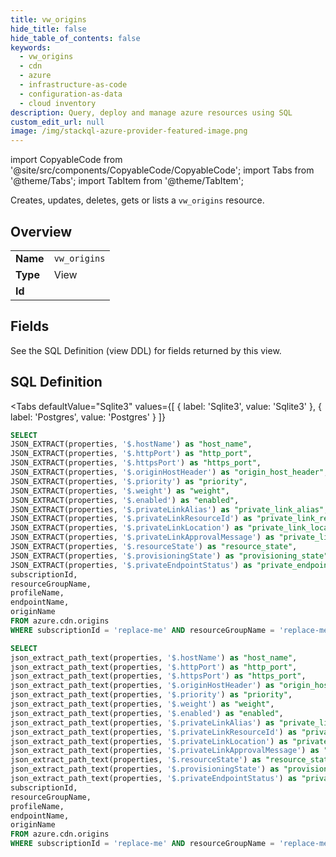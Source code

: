 ```yaml
--- 
title: vw_origins
hide_title: false
hide_table_of_contents: false
keywords:
  - vw_origins
  - cdn
  - azure
  - infrastructure-as-code
  - configuration-as-data
  - cloud inventory
description: Query, deploy and manage azure resources using SQL
custom_edit_url: null
image: /img/stackql-azure-provider-featured-image.png
---
```


import CopyableCode from '@site/src/components/CopyableCode/CopyableCode';
import Tabs from '@theme/Tabs';
import TabItem from '@theme/TabItem';

Creates, updates, deletes, gets or lists a <code>vw_origins</code> resource.

## Overview
<table><tbody>
<tr><td><b>Name</b></td><td><code>vw_origins</code></td></tr>
<tr><td><b>Type</b></td><td>View</td></tr>
<tr><td><b>Id</b></td><td><CopyableCode code="azure.cdn.vw_origins" /></td></tr>
</tbody></table>

## Fields

See the SQL Definition (view DDL) for fields returned by this view.

## SQL Definition

<Tabs
defaultValue="Sqlite3"
values={[
{ label: 'Sqlite3', value: 'Sqlite3' },
{ label: 'Postgres', value: 'Postgres' }
]}
>
<TabItem value="Sqlite3">

```sql
SELECT
JSON_EXTRACT(properties, '$.hostName') as "host_name",
JSON_EXTRACT(properties, '$.httpPort') as "http_port",
JSON_EXTRACT(properties, '$.httpsPort') as "https_port",
JSON_EXTRACT(properties, '$.originHostHeader') as "origin_host_header",
JSON_EXTRACT(properties, '$.priority') as "priority",
JSON_EXTRACT(properties, '$.weight') as "weight",
JSON_EXTRACT(properties, '$.enabled') as "enabled",
JSON_EXTRACT(properties, '$.privateLinkAlias') as "private_link_alias",
JSON_EXTRACT(properties, '$.privateLinkResourceId') as "private_link_resource_id",
JSON_EXTRACT(properties, '$.privateLinkLocation') as "private_link_location",
JSON_EXTRACT(properties, '$.privateLinkApprovalMessage') as "private_link_approval_message",
JSON_EXTRACT(properties, '$.resourceState') as "resource_state",
JSON_EXTRACT(properties, '$.provisioningState') as "provisioning_state",
JSON_EXTRACT(properties, '$.privateEndpointStatus') as "private_endpoint_status",
subscriptionId,
resourceGroupName,
profileName,
endpointName,
originName
FROM azure.cdn.origins
WHERE subscriptionId = 'replace-me' AND resourceGroupName = 'replace-me' AND profileName = 'replace-me' AND endpointName = 'replace-me';
```

</TabItem>
<TabItem value="Postgres">

```sql
SELECT
json_extract_path_text(properties, '$.hostName') as "host_name",
json_extract_path_text(properties, '$.httpPort') as "http_port",
json_extract_path_text(properties, '$.httpsPort') as "https_port",
json_extract_path_text(properties, '$.originHostHeader') as "origin_host_header",
json_extract_path_text(properties, '$.priority') as "priority",
json_extract_path_text(properties, '$.weight') as "weight",
json_extract_path_text(properties, '$.enabled') as "enabled",
json_extract_path_text(properties, '$.privateLinkAlias') as "private_link_alias",
json_extract_path_text(properties, '$.privateLinkResourceId') as "private_link_resource_id",
json_extract_path_text(properties, '$.privateLinkLocation') as "private_link_location",
json_extract_path_text(properties, '$.privateLinkApprovalMessage') as "private_link_approval_message",
json_extract_path_text(properties, '$.resourceState') as "resource_state",
json_extract_path_text(properties, '$.provisioningState') as "provisioning_state",
json_extract_path_text(properties, '$.privateEndpointStatus') as "private_endpoint_status",
subscriptionId,
resourceGroupName,
profileName,
endpointName,
originName
FROM azure.cdn.origins
WHERE subscriptionId = 'replace-me' AND resourceGroupName = 'replace-me' AND profileName = 'replace-me' AND endpointName = 'replace-me';
```

</TabItem>
</Tabs>
